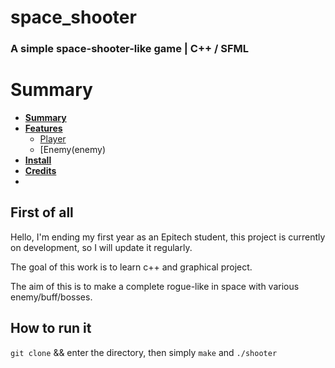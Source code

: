 # space_shooter

### A simple space-shooter-like game | C++ / SFML


# Summary

* **[Summary](#summary)**
* **[Features](#features)**
     * [Player](player)
     * [Enemy(enemy)
* **[Install](#install)**
* **[Credits](#credits)**
* 
First of all
-------------

Hello, I'm ending my first year as an Epitech student, this project is currently on development, so I will update it regularly.

The goal of this work is to learn c++ and graphical project.

The aim of this is to make a complete rogue-like in space with various enemy/buff/bosses.

How to run it
-------------
 `git clone` && enter the directory, then simply `make` and `./shooter`

